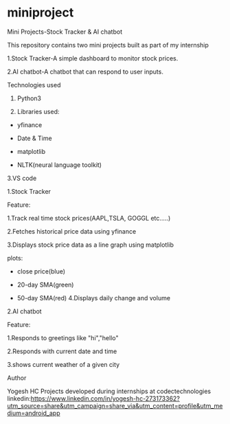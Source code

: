 # miniproject

Mini Projects-Stock Tracker & AI chatbot

This repository contains two mini projects built as part of my internship

1.Stock Tracker-A simple dashboard to monitor stock prices.

2.AI chatbot-A chatbot that can respond to user inputs.


Technologies used 
1. Python3

2. Libraries used:
  
* yfinance
  
* Date & Time
  
* matplotlib
  
* NLTK(neural language toolkit)

3.VS code


1.Stock Tracker

Feature:

1.Track real time stock prices(AAPL,TSLA, GOGGL etc.....)

2.Fetches historical price data using yfinance

3.Displays stock price data as a line graph using matplotlib

plots:
   * close price(blue)
     
   * 20-day SMA(green)

   * 50-day SMA(red)
4.Displays daily change and volume


2.AI chatbot

Feature:

1.Responds to greetings like "hi","hello"

2.Responds with current date and time

3.shows current weather of a given city


Author

Yogesh HC
Projects developed during internships at codectechnologies
linkedin:https://www.linkedin.com/in/yogesh-hc-273173362?utm_source=share&utm_campaign=share_via&utm_content=profile&utm_medium=android_app 














